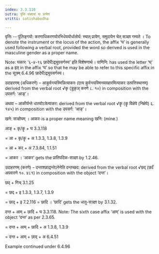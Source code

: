```yaml
---
index: 3.3.118
sutra: पुंसि संज्ञायां घः प्रायेण
vritti: satishabodha

---
```

वृत्तिः -- पुंलिङ्गयो: करणाधिकरणयोरभिधेययोर्धातोर्घ: स्यात् प्रायेण, समुदायेन चेत् सञ्ज्ञा गम्यते । To denote the instrument or the locus of the action, the affix ‘घ’ is generally used following a verbal root, provided the word so derived is used in the masculine gender as a proper name.

Note: घकारः ‘६-४-९६ छादेर्घेऽद्व्युपसर्गस्य’ इति विशेषणार्थः। पाणिनि: has used the letter ‘घ्’ as a इत् in the affix ‘घ’ so that he may be able to refer to this specific affix in the सूत्रम् 6.4.96 छादेर्घेऽद्व्युपसर्गस्य।


उदाहरणम् (अधिकरणे) – आकुर्वन्त्यस्मिन्नित्याकरः (एत्य कुर्वन्त्यस्मिन्व्यवहारमित्याकर उत्पत्तिस्थानम्) derived from the verbal root √कृ (डुकृञ् करणे ८. १०) in composition with the उपसर्ग: ‘आङ्’।

अथवा – आकीर्यन्ते धातवोऽत्रेत्याकर: derived from the verbal root √कॄ (कॄ विक्षेपे (निक्षेपे) ६. १४५) in composition with the उपसर्ग: ‘आङ्’।


खने: सञ्ज्ञेयम् । आकरः is a proper name meaning खनि: (mine.)


आङ् + कृ/कॄ + घ 3.3.118

= आ + कृ/कॄ + अ 1.3.3, 1.3.8, 1.3.9

= आ + कर् + अ 7.3.84, 1.1.51

= आकर । ‘आकर’ gets the प्रातिपदिक-सञ्ज्ञा by 1.2.46.


उदाहरणम् (करणे) – दन्ताश्छाद्यन्तेऽनेनेति दन्तच्छद: derived from the verbal root √छद् (छदँ अपवारणे १०. ४८१) in composition with the object ‘दन्त’।


छद् + णिच् 3.1.25

= छद् + इ 1.3.3, 1.3.7, 1.3.9

= छाद् + इ 7.2.116 = छादि । ‘छादि’ gets the धातु-सञ्ज्ञा by 3.1.32.


दन्त + आम् + छादि + घ 3.3.118. Note: The sixth case affix ‘आम्’ is used with the object ‘दन्त’ as per 2.3.65.

= दन्त + आम् + छादि + अ 1.3.8, 1.3.9

= दन्त + आम् + छाद् + अ 6.4.51


Example continued under 6.4.96